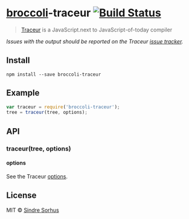 # [broccoli](https://github.com/joliss/broccoli)-traceur [![Build Status](https://travis-ci.org/sindresorhus/broccoli-traceur.png?branch=master)](https://travis-ci.org/sindresorhus/broccoli-traceur)

> [Traceur](https://github.com/google/traceur-compiler) is a JavaScript.next to JavaScript-of-today compiler

*Issues with the output should be reported on the Traceur [issue tracker](https://github.com/google/traceur-compiler/issues).*


## Install

```
npm install --save broccoli-traceur
```


## Example

```js
var traceur = require('broccoli-traceur');
tree = traceur(tree, options);
```


## API

### traceur(tree, options)

#### options

See the Traceur [options](https://github.com/google/traceur-compiler/issues/584).


## License

MIT © [Sindre Sorhus](http://sindresorhus.com)
